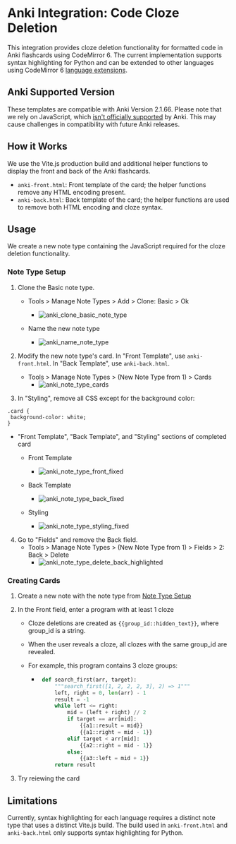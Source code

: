 # Anki Integration: Code Cloze Deletion 
This integration provides cloze deletion functionality for formatted code in Anki flashcards using CodeMirror 6. The current implementation supports syntax highlighting for Python and can be extended to other languages using CodeMirror 6 [language extensions](https://codemirror.net/#languages).

## Anki Supported Version 
These templates are compatible with Anki Version 2.1.66. Please note that we rely on JavaScript, which [isn't officially supported](https://docs.ankiweb.net/templates/styling.html#javascript) by Anki. This may cause challenges in compatibility with future Anki releases.

## How it Works
We use the Vite.js production build and additional helper functions to display the front and back of the Anki flashcards. 

- `anki-front.html`: Front template of the card; the helper functions remove any HTML encoding present. 
- `anki-back.html`: Back template of the card; the helper functions are used to remove both HTML encoding and cloze syntax. 

## Usage
We create a new note type containing the JavaScript required for the cloze deletion functionality. 
### Note Type Setup
1. Clone the Basic note type.

   - Tools > Manage Note Types > Add > Clone: Basic > Ok
     
      - ![anki_clone_basic_note_type](https://github.com/chan-w/code-cloze/assets/40780153/e3f4dd44-5ede-432e-a720-bd9b2ad29b4c)

   - Name the new note type
     
      - ![anki_name_note_type](https://github.com/chan-w/code-cloze/assets/40780153/a0cd0f0b-28f3-499f-b727-379e0d943ffa)


2. Modify the new note type's card. In "Front Template", use `anki-front.html`. In "Back Template", use `anki-back.html`.

   - Tools > Manage Note Types > (New Note Type from 1) > Cards
     - ![anki_note_type_cards](https://github.com/chan-w/code-cloze/assets/40780153/b117fded-babe-42af-8cf9-432ee88515fc)

 


3. In "Styling", remove all CSS except for the background color:

```
.card {
 background-color: white;
}
```

   - "Front Template", "Back Template", and "Styling" sections of completed card
      - Front Template
         - ![anki_note_type_front_fixed](https://github.com/chan-w/code-cloze/assets/40780153/ce272cef-c9b5-40b0-8e56-630fa4df4745)

      - Back Template
         - ![anki_note_type_back_fixed](https://github.com/chan-w/code-cloze/assets/40780153/3ca8f262-d413-484a-a1b3-1f851779d152)

      - Styling
         - ![anki_note_type_styling_fixed](https://github.com/chan-w/code-cloze/assets/40780153/87127b54-e87a-4941-8052-3b15406208db)



4. Go to "Fields" and remove the Back field.
   - Tools > Manage Note Types > (New Note Type from 1) > Fields > 2: Back > Delete
     - ![anki_note_type_delete_back_highlighted](https://github.com/chan-w/code-cloze/assets/40780153/99812e3d-a4fa-4f42-96b1-0a3ac8a0e11b)
       


### Creating Cards
1. Create a new note with the note type from [Note Type Setup](#note-type-setup)
2. In the Front field, enter a program with at least 1 cloze
   - Cloze deletions are created as `{{group_id::hidden_text}}`, where group_id is a string.
   - When the user reveals a cloze, all clozes with the same group_id are revealed.
   - For example, this program contains 3 cloze groups:
     
      - ```python
         def search_first(arr, target):
             """search_first([1, 2, 2, 2, 3], 2) => 1"""
             left, right = 0, len(arr) - 1
             result = -1
             while left <= right:
                 mid = (left + right) // 2
                 if target == arr[mid]:
                     {{a1::result = mid}}
                     {{a1::right = mid - 1}}
                 elif target < arr[mid]:
                     {{a2::right = mid - 1}}
                 else:
                     {{a3::left = mid + 1}}
             return result
         ```

3. Try reiewing the card 


## Limitations
Currently, syntax highlighting for each language requires a distinct note type that uses a distinct Vite.js build. The build used in `anki-front.html` and `anki-back.html` only supports syntax highlighting for Python.
